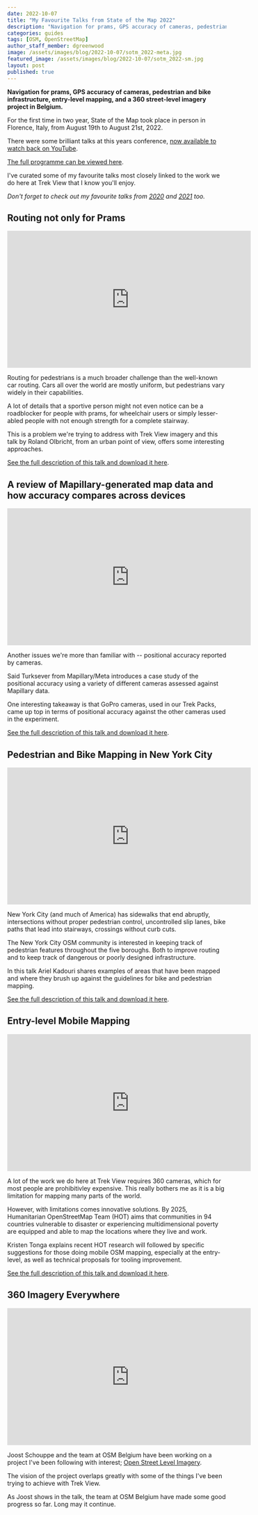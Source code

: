 ```yaml
---
date: 2022-10-07
title: "My Favourite Talks from State of the Map 2022"
description: "Navigation for prams, GPS accuracy of cameras, pedestrian and bike infrastructure, entry-level mapping, and a 360 street-level imagery project in Belgium."
categories: guides
tags: [OSM, OpenStreetMap]
author_staff_member: dgreenwood
image: /assets/images/blog/2022-10-07/sotm_2022-meta.jpg
featured_image: /assets/images/blog/2022-10-07/sotm_2022-sm.jpg
layout: post
published: true
---
```


**Navigation for prams, GPS accuracy of cameras, pedestrian and bike infrastructure, entry-level mapping, and a 360 street-level imagery project in Belgium.**

For the first time in two year, State of the Map took place in person in Florence, Italy, from August 19th to August 21st, 2022.

There were some brilliant talks at this years conference, [now available to watch back on YouTube](https://www.youtube.com/playlist?list=PLQNy8KsDknCo4Hpk5_trylRC8FD2ge9ns).

[The full programme can be viewed here](https://2022.stateofthemap.org/programme/).

I've curated some of my favourite talks most closely linked to the work we do here at Trek View that I know you'll enjoy.

_Don't forget to check out my favourite talks from [2020](/blog/2020/state-of-the-map-2020) and [2021](/blog/2021/state-of-the-map-2021) too._

## Routing not only for Prams

<iframe width="560" height="315" src="https://www.youtube.com/embed/1PnBKjgA-1c" title="YouTube video player" frameborder="0" allow="accelerometer; autoplay; clipboard-write; encrypted-media; gyroscope; picture-in-picture" allowfullscreen></iframe>

Routing for pedestrians is a much broader challenge than the well-known car routing. Cars all over the world are mostly uniform, but pedestrians vary widely in their capabilities.

A lot of details that a sportive person might not even notice can be a roadblocker for people with prams, for wheelchair users or simply lesser-abled people with not enough strength for a complete stairway.

This is a problem we're trying to address with Trek View imagery and this talk by Roland Olbricht, from an urban point of view, offers some interesting approaches.

[See the full description of this talk and download it here](https://media.ccc.de/v/sotm2022-18470-routing-not-only-for-prams).

## A review of Mapillary-generated map data and how accuracy compares across devices

<iframe width="560" height="315" src="https://www.youtube-nocookie.com/embed/E646mzQMgjo" title="YouTube video player" frameborder="0" allow="accelerometer; autoplay; clipboard-write; encrypted-media; gyroscope; picture-in-picture" allowfullscreen></iframe>

Another issues we're more than familiar with -- positional accuracy reported by cameras.

Said Turksever from Mapillary/Meta introduces a case study of the positional accuracy using a variety of different cameras assessed against Mapillary data.

One interesting takeaway is that GoPro cameras, used in our Trek Packs, came up top in terms of positional accuracy against the other cameras used in the experiment.

[See the full description of this talk and download it here](https://media.ccc.de/v/sotm2022-18509-a-review-of-mapillary-generated-map-data-and-how-accuracy-compares-across-devices).

## Pedestrian and Bike Mapping in New York City

<iframe width="560" height="315" src="https://www.youtube.com/embed/3RcJeIpatvA" title="YouTube video player" frameborder="0" allow="accelerometer; autoplay; clipboard-write; encrypted-media; gyroscope; picture-in-picture" allowfullscreen></iframe>

New York City (and much of America) has sidewalks that end abruptly, intersections without proper pedestrian control, uncontrolled slip lanes, bike paths that lead into stairways, crossings without curb cuts.

The New York City OSM community is interested in keeping track of pedestrian features throughout the five boroughs. Both to improve routing and to keep track of dangerous or poorly designed infrastructure.

In this talk Ariel Kadouri shares examples of areas that have been mapped and where they brush up against the guidelines for bike and pedestrian mapping.

[See the full description of this talk and download it here](https://media.ccc.de/v/sotm2022-18511-pedestrian-and-bike-mapping-in-new-york-city).

## Entry-level Mobile Mapping

<iframe width="560" height="315" src="https://www.youtube.com/embed/AniW28xMNSE" title="YouTube video player" frameborder="0" allow="accelerometer; autoplay; clipboard-write; encrypted-media; gyroscope; picture-in-picture" allowfullscreen></iframe>

A lot of the work we do here at Trek View requires 360 cameras, which for most people are prohibitivley expensive. This really bothers me as it is a big limitation for mapping many parts of the world.

However, with limitations comes innovative solutions. By 2025, Humanitarian OpenStreetMap Team (HOT) aims that communities in 94 countries vulnerable to disaster or experiencing multidimensional poverty are equipped and able to map the locations where they live and work.

Kristen Tonga explains recent HOT research will followed by specific suggestions for those doing mobile OSM mapping, especially at the entry-level, as well as technical proposals for tooling improvement. 

[See the full description of this talk and download it here](https://media.ccc.de/v/sotm2022-18529-entry-level-mobile-mapping).

## 360 Imagery Everywhere

<iframe width="560" height="315" src="https://www.youtube.com/embed/jiI2aoedC0A" title="YouTube video player" frameborder="0" allow="accelerometer; autoplay; clipboard-write; encrypted-media; gyroscope; picture-in-picture" allowfullscreen></iframe>

Joost Schouppe and the team at OSM Belgium have been working on a project I've been following with interest; [Open Street Level Imagery](https://openstreetmap.be/en/projects/streetlevelimagery.html).

The vision of the project overlaps greatly with some of the things I've been trying to achieve with Trek View.

As Joost shows in the talk, the team at OSM Belgium have made some good progress so far. Long may it continue.